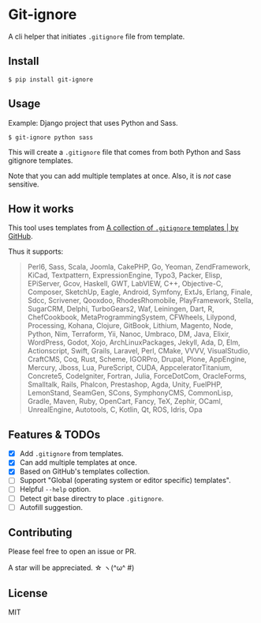 Git-ignore
===

A cli helper that initiates `.gitignore` file from template.


## Install
```terminal
$ pip install git-ignore
```

## Usage
Example: Django project that uses Python and Sass.
```
$ git-ignore python sass
```
This will create a `.gitignore` file that comes from both Python and Sass gitignore templates.

Note that you can add multiple templates at once.
Also, it is _not_ case sensitive.

## How it works
This tool uses templates from [A collection of `.gitignore` templates | by GitHub](https://github.com/github/gitignore/).

Thus it supports:
> Perl6, Sass, Scala, Joomla, CakePHP, Go, Yeoman, ZendFramework, KiCad, Textpattern, ExpressionEngine, Typo3, Packer, Elisp, EPiServer, Gcov, Haskell, GWT, LabVIEW, C++, Objective-C, Composer, SketchUp, Eagle, Android, Symfony, ExtJs, Erlang, Finale, Sdcc, Scrivener, Qooxdoo, RhodesRhomobile, PlayFramework, Stella, SugarCRM, Delphi, TurboGears2, Waf, Leiningen, Dart, R, ChefCookbook, MetaProgrammingSystem, CFWheels, Lilypond, Processing, Kohana, Clojure, GitBook, Lithium, Magento, Node, Python, Nim, Terraform, Yii, Nanoc, Umbraco, DM, Java, Elixir, WordPress, Godot, Xojo, ArchLinuxPackages, Jekyll, Ada, D, Elm, Actionscript, Swift, Grails, Laravel, Perl, CMake, VVVV, VisualStudio, CraftCMS, Coq, Rust, Scheme, IGORPro, Drupal, Plone, AppEngine, Mercury, Jboss, Lua, PureScript, CUDA, AppceleratorTitanium, Concrete5, CodeIgniter, Fortran, Julia, ForceDotCom, OracleForms, Smalltalk, Rails, Phalcon, Prestashop, Agda, Unity, FuelPHP, LemonStand, SeamGen, SCons, SymphonyCMS, CommonLisp, Gradle, Maven, Ruby, OpenCart, Fancy, TeX, Zephir, OCaml, UnrealEngine, Autotools, C, Kotlin, Qt, ROS, Idris, Opa

## Features & TODOs
- [x] Add `.gitignore` from templates.
- [x] Can add multiple templates at once.
- [x] Based on GitHub's templates collection.
- [ ] Support "Global (operating system or editor specific) templates".
- [ ] Helpful `--help` option.
- [ ] Detect git base directry to place `.gitignore`.
- [ ] Autofill suggestion.

## Contributing
Please feel free to open an issue or PR.

A star will be appreciated. ☆ ヽ(^ω^ #)

## License
MIT
